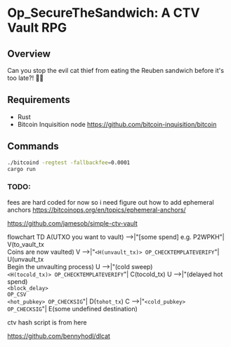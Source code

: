 # Op_SecureTheSandwich: A CTV Vault RPG

## Overview

Can you stop the evil cat thief from eating the Reuben sandwich before it's too late?! 🥪🐱

## Requirements

- Rust
- Bitcoin Inquisition node https://github.com/bitcoin-inquisition/bitcoin

## Commands

```bash
./bitcoind -regtest -fallbackfee=0.0001
cargo run
```


### TODO:

fees are hard coded for now so i need figure out how to add ephemeral anchors https://bitcoinops.org/en/topics/ephemeral-anchors/

https://github.com/jamesob/simple-ctv-vault

flowchart TD
  A(UTXO you want to vault) -->|"[some spend] e.g. P2WPKH"| V(to_vault_tx<br/>Coins are now vaulted)
  V -->|"<code>&lt;H(unvault_tx)&gt; OP_CHECKTEMPLATEVERIFY</code>"| U(unvault_tx<br/>Begin the unvaulting process)
  U -->|"(cold sweep)<br/><code>&lt;H(tocold_tx)&gt; OP_CHECKTEMPLATEVERIFY</code>"| C(tocold_tx)
  U -->|"(delayed hot spend)<br/><code>&lt;block_delay&gt; OP_CSV<br />&lt;hot_pubkey&gt; OP_CHECKSIG</code>"| D(<code>tohot_tx</code>)
  C -->|"<code>&lt;cold_pubkey&gt; OP_CHECKSIG</code>"| E(some undefined destination)


ctv hash script is from here

https://github.com/bennyhodl/dlcat
